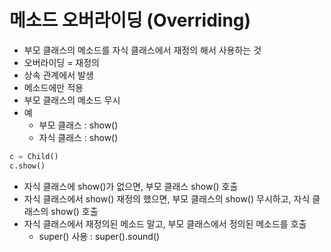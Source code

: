 # 메소드 오버라이딩 (Overriding)
- 부모 클래스의 메소드를 자식 클래스에서 재정의 해서 사용하는 것
- 오버라이딩 = 재정의
- 상속 관계에서 발생
- 메소드에만 적용
- 부모 클래스의 메소드 무시
- 예
    - 부모 클래스 : show()
    - 자식 클래스 : show()
```python
c = Child()
c.show()
```
- 자식 클래스에 show()가 없으면, 부모 클래스 show() 호출
- 자식 클래스에서 show() 재정의 했으면, 부모 클래스의 show() 무시하고, 자식 클래스의 show() 호출
- 자식 클래스에서 재정의된 메소드 말고, 부모 클래스에서 정의된 메소드를 호출
    - super() 사용 : super().sound()